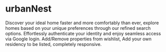 # urbanNest
Discover your ideal home faster and more comfortably than ever, explore homes based on your unique preferences through our refined search options. 
Effortlessly authenticate your identity and enjoy seamless access via Google login. 
Add/Remove properties from wishlist, Add your own residency to be listed, completely responsive.
